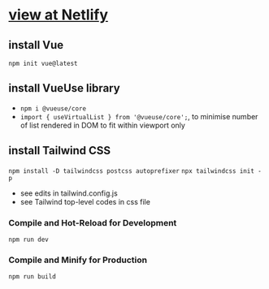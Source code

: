 # [view at Netlify](https://ust-yield-chart-fidly.netlify.app/)

## install Vue
```npm init vue@latest```

## install VueUse library
- ```npm i @vueuse/core```
- ```import { useVirtualList } from '@vueuse/core';```, to minimise number of list rendered in DOM to fit within viewport only

## install Tailwind CSS
```npm install -D tailwindcss postcss autoprefixer```
```npx tailwindcss init -p```
- see edits in tailwind.config.js
- see Tailwind top-level codes in css file

### Compile and Hot-Reload for Development
```npm run dev```

### Compile and Minify for Production
```npm run build```

